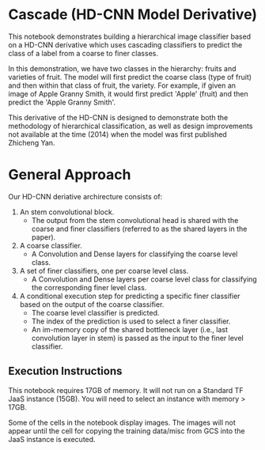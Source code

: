 # Cascade (HD-CNN Model Derivative)

This notebook demonstrates building a hierarchical image classifier based on a HD-CNN derivative which uses cascading classifiers to predict the class of a label from a coarse to finer classes.

In this demonstration, we have two classes in the hierarchy: fruits and varieties of fruit. The model will first predict the coarse class (type of fruit) and then within that class of fruit, the variety. For example, if given an image of Apple Granny Smith, it would first predict 'Apple' (fruit) and then predict the 'Apple Granny Smith'.

This derivative of the HD-CNN is designed to demonstrate both the methodology of hierarchical classification, as well as design improvements not available at the time (2014) when the model was first published Zhicheng Yan.

# General Approach

Our HD-CNN deriative archirecture consists of:

1. An stem convolutional block.
    - The output from the stem convolutional head is shared with the coarse and finer classifiers 
    (referred to as the shared layers in the paper).
2. A coarse classifier.
    - A Convolution and Dense layers for classifying the coarse level class. 
3. A set of finer classifiers, one per coarse level class.
    - A Convolution and Dense layers per coarse level class for classifying the corresponding finer 
    level class.
4. A conditional execution step for predicting a specific finer classifier based on the output of the 
   coarse classifier.
    - The coarse level classifier is predicted.
    - The index of the prediction is used to select a finer classifier.
    - An im-memory copy of the shared bottleneck layer (i.e., last convolution layer in stem) is passed as the
      input to the finer level classifier.


## Execution Instructions

This notebook requires 17GB of memory. It will not run on a Standard TF JaaS instance (15GB). You will need to select an instance with memory > 17GB.

Some of the cells in the notebook display images. The images will not appear until the cell for copying the training data/misc from GCS into the JaaS instance is executed.
